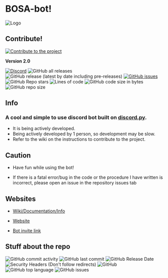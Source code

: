 # BOSA-bot!

![Logo](https://cdn.discordapp.com/avatars/844755365191352358/9d8fd75f36f5bd4e2866e6fcd8acac26.png?size=128)

## Contribute!
[![Contribute to the project](https://img.shields.io/badge/Contribute-Instructions-informational)](https://github.com/absozero/BOSA-bot/wiki/How-to-Help)

**Version 2.0**

[![Discord](https://img.shields.io/discord/849953866308517888?color=%235865F2&logo=discord&logoColor=99FFFF&style=for-the-badge)](https://discord.gg/tmFf5zt827)
![GitHub all releases](https://img.shields.io/github/downloads/Absozero/BOSA-bot/total?color=32C2FF&style=for-the-badge&logo=files&logoColor=E55353)
![GitHub release (latest by date including pre-releases)](https://img.shields.io/github/v/release/Absozero/BOSA-bot?color=FF32FF&include_prereleases&label=Latest%20release&logo=github&style=for-the-badge) 
[![GitHub issues](https://img.shields.io/github/issues/Absozero/BOSA-bot?color=F5A418&label=Open%20Issues&style=for-the-badge&logo=github)](https://github.com/absozero/BOSA-bot/issues)
![GitHub Repo stars](https://img.shields.io/github/stars/Absozero/BOSA-bot?color=blue&logo=github&logoColor=magenta&style=social)
![Lines of code](https://img.shields.io/tokei/lines/github/Absozero/BOSA-bot?color=408A15&label=Total%20lines%20of%20code%20in%20repo&logo=python&logoColor=yellow&style=for-the-badge)
![GitHub code size in bytes](https://img.shields.io/github/languages/code-size/Absozero/BOSA-bot?color=aqua&logo=windows%20terminal&logoColor=orange&style=for-the-badge)
![GitHub repo size](https://img.shields.io/github/repo-size/Absozero/BOSA-bot?color=skyblue&logo=markdown&logoColor=F7F497&style=for-the-badge)
## Info
### A cool and simple to use discord bot built on [discord.py](https://github.com/Rapptz/discord.py).

- It is being actively developed.
- Being actively developed by 1 person, so development may be slow.
- Refer to the wiki on the instructions to contribute to the project.

## Caution

- Have fun while using the bot! 

- If there is a fatal error/bug in the code or the procedure I have written is incorrect, please open an issue in the repository issues tab []()

## Websites

- [Wiki/Documentation/Info](https://github.com/absozero/BOSA-bot/wiki)

- [Website](https://absozero.github.io/BOSA-bot/)

- [Bot invite link](https://discord.com/api/oauth2/authorize?client_id=844755365191352358&permissions=8&scope=bot)

## Stuff about the repo

![GitHub commit activity](https://img.shields.io/github/commit-activity/m/Absozero/BOSA-bot?color=F797EB&logo=github&style=for-the-badge)
![GitHub last commit](https://img.shields.io/github/last-commit/Absozero/BOSA-bot?style=for-the-badge&logo=github)
![GitHub Release Date](https://img.shields.io/github/release-date/Absozero/BOSA-bot?style=for-the-badge&logo=github&logo=github)
![Security Headers (Don't follow redirects)](https://img.shields.io/security-headers?ignoreRedirects&style=for-the-badge&url=https%3A%2F%2Fabsozero.github.io%2FBOSA-bot%2F&logo=f-secure)
![GitHub](https://img.shields.io/github/license/Absozero/BOSA-bot?style=for-the-badge&logo=github)
![GitHub top language](https://img.shields.io/github/languages/top/Absozero/BOSA-bot?logo=python&logoColor=yellow&style=for-the-badge)
![GitHub issues](https://img.shields.io/github/issues-raw/Absozero/BOSA-bot?style=for-the-badge&logo=github)
